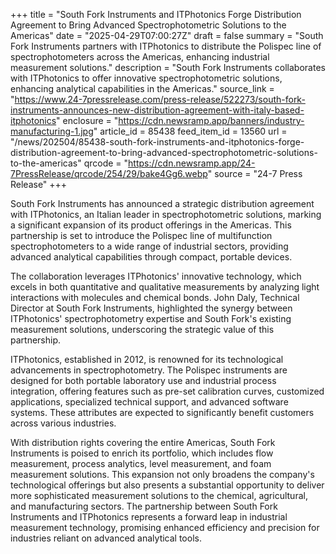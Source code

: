 +++
title = "South Fork Instruments and ITPhotonics Forge Distribution Agreement to Bring Advanced Spectrophotometric Solutions to the Americas"
date = "2025-04-29T07:00:27Z"
draft = false
summary = "South Fork Instruments partners with ITPhotonics to distribute the Polispec line of spectrophotometers across the Americas, enhancing industrial measurement solutions."
description = "South Fork Instruments collaborates with ITPhotonics to offer innovative spectrophotometric solutions, enhancing analytical capabilities in the Americas."
source_link = "https://www.24-7pressrelease.com/press-release/522273/south-fork-instruments-announces-new-distribution-agreement-with-italy-based-itphotonics"
enclosure = "https://cdn.newsramp.app/banners/industry-manufacturing-1.jpg"
article_id = 85438
feed_item_id = 13560
url = "/news/202504/85438-south-fork-instruments-and-itphotonics-forge-distribution-agreement-to-bring-advanced-spectrophotometric-solutions-to-the-americas"
qrcode = "https://cdn.newsramp.app/24-7PressRelease/qrcode/254/29/bake4Gg6.webp"
source = "24-7 Press Release"
+++

<p>South Fork Instruments has announced a strategic distribution agreement with ITPhotonics, an Italian leader in spectrophotometric solutions, marking a significant expansion of its product offerings in the Americas. This partnership is set to introduce the Polispec line of multifunction spectrophotometers to a wide range of industrial sectors, providing advanced analytical capabilities through compact, portable devices.</p><p>The collaboration leverages ITPhotonics' innovative technology, which excels in both quantitative and qualitative measurements by analyzing light interactions with molecules and chemical bonds. John Daly, Technical Director at South Fork Instruments, highlighted the synergy between ITPhotonics' spectrophotometry expertise and South Fork's existing measurement solutions, underscoring the strategic value of this partnership.</p><p>ITPhotonics, established in 2012, is renowned for its technological advancements in spectrophotometry. The Polispec instruments are designed for both portable laboratory use and industrial process integration, offering features such as pre-set calibration curves, customized applications, specialized technical support, and advanced software systems. These attributes are expected to significantly benefit customers across various industries.</p><p>With distribution rights covering the entire Americas, South Fork Instruments is poised to enrich its portfolio, which includes flow measurement, process analytics, level measurement, and foam measurement solutions. This expansion not only broadens the company's technological offerings but also presents a substantial opportunity to deliver more sophisticated measurement solutions to the chemical, agricultural, and manufacturing sectors. The partnership between South Fork Instruments and ITPhotonics represents a forward leap in industrial measurement technology, promising enhanced efficiency and precision for industries reliant on advanced analytical tools.</p>